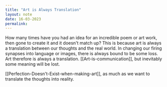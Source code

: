 ```yaml
---
title: "Art is Always Translation"
layout: note
date: 16-03-2023
permalink:
---
```


How many times have you had an idea for an incredible poem or art work, then gone to create it and it doesn't match up? This is because art is always a translation between our thoughts and the real world. In changing our firing synapses into language or images, there is always bound to be some loss. Art therefore is always a translation. [[Art-is-communication]], but inevitably some meaning will be lost. 

[[Perfection-Doesn't-Exist-when-making-art]], as much as we want to translate the thoughts into reality.